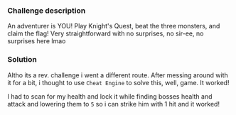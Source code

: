 ### Challenge description

An adventurer is YOU! Play Knight's Quest, beat the three monsters, and claim the flag! Very straightforward with no surprises, no sir-ee, no surprises here lmao 

### Solution

Altho its a rev. challenge i went a different route. After messing around with it for a bit, i thought to use `Cheat Engine` to solve this, well, game. It worked!

I had to scan for my health and lock it while finding bosses health and attack and lowering them to `5` so i can strike him with 1 hit and it worked!